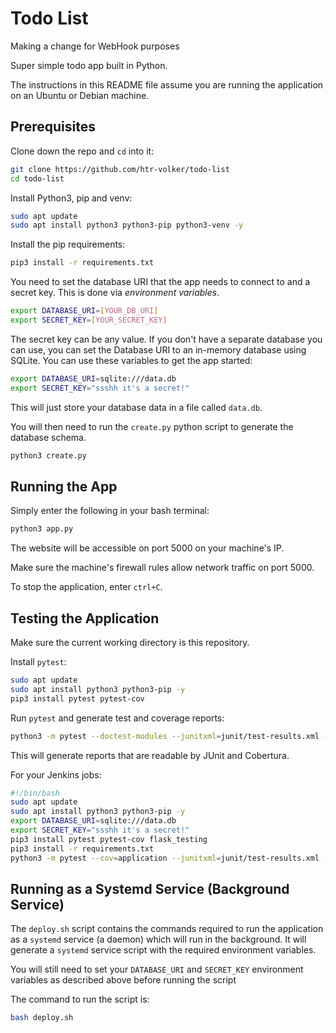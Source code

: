# Todo List

Making a change for WebHook purposes

Super simple todo app built in Python.

The instructions in this README file assume you are running the application on an Ubuntu or Debian machine.

## Prerequisites

Clone down the repo and `cd` into it:

```bash
git clone https://github.com/htr-volker/todo-list
cd todo-list
```

Install Python3, pip and venv:

```bash
sudo apt update
sudo apt install python3 python3-pip python3-venv -y
```

Install the pip requirements:

```bash
pip3 install -r requirements.txt
```

You need to set the database URI that the app needs to connect to and a secret key. This is done via *environment variables*.

```bash
export DATABASE_URI=[YOUR_DB_URI]
export SECRET_KEY=[YOUR_SECRET_KEY]
```

The secret key can be any value. If you don't have a separate database you can use, you can set the Database URI to an in-memory database using SQLite. You can use these variables to get the app started:

```bash
export DATABASE_URI=sqlite:///data.db
export SECRET_KEY="ssshh it's a secret!"
```

This will just store your database data in a file called `data.db`.

You will then need to run the `create.py` python script to generate the database schema.

```bash
python3 create.py
```

## Running the App

Simply enter the following in your bash terminal:

```bash
python3 app.py
```

The website will be accessible on port 5000 on your machine's IP.

Make sure the machine's firewall rules allow network traffic on port 5000.

To stop the application, enter `ctrl+C`.

## Testing the Application

Make sure the current working directory is this repository.

Install `pytest`:

```bash
sudo apt update 
sudo apt install python3 python3-pip -y
pip3 install pytest pytest-cov
```

Run `pytest` and generate test and coverage reports:

```bash
python3 -m pytest --doctest-modules --junitxml=junit/test-results.xml --cov=application --cov-report=xml --cov-report=html
```

This will generate reports that are readable by JUnit and Cobertura.

For your Jenkins jobs:

```bash
#!/bin/bash
sudo apt update 
sudo apt install python3 python3-pip -y
export DATABASE_URI=sqlite:///data.db
export SECRET_KEY="ssshh it's a secret!"
pip3 install pytest pytest-cov flask_testing
pip3 install -r requirements.txt
python3 -m pytest --cov=application --junitxml=junit/test-results.xml --cov-report=xml --cov-report=html
```

## Running as a Systemd Service (Background Service)

The `deploy.sh` script contains the commands required to run the application as a `systemd` service (a daemon) which will run in the background. It will generate a `systemd` service script with the required environment variables.

You will still need to set your `DATABASE_URI` and `SECRET_KEY` environment variables as described above before running the script

The command to run the script is:
```bash
bash deploy.sh
```
